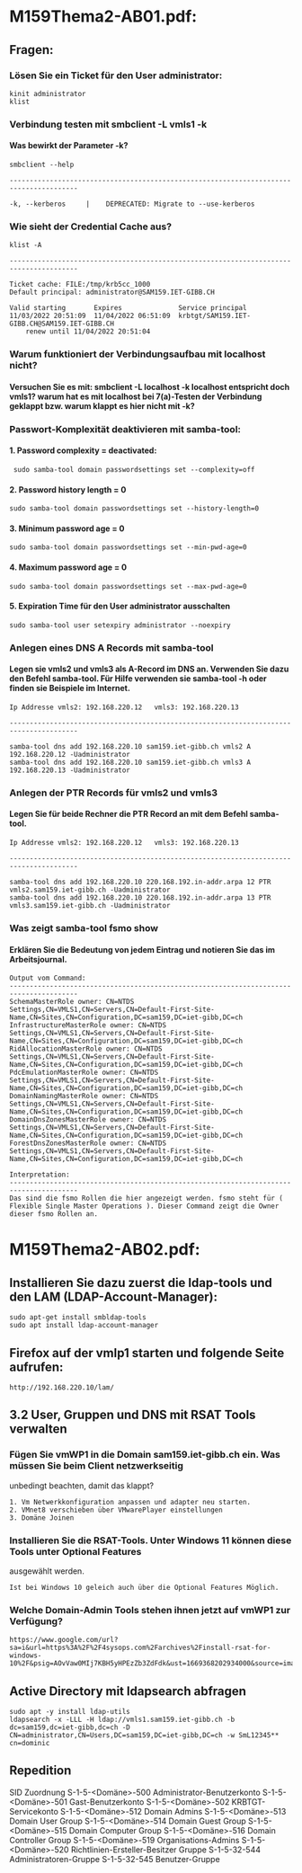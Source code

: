 # M159Thema2-AB01.pdf:
## Fragen:
### Lösen Sie ein Ticket für den User administrator:
```
kinit administrator
klist
```
### Verbindung testen mit smbclient -L vmls1 -k
#### Was bewirkt der Parameter -k?
```
smbclient --help

---------------------------------------------------------------------------------------

-k, --kerberos     |    DEPRECATED: Migrate to --use-kerberos
```
### Wie sieht der Credential Cache aus?
```
klist -A

---------------------------------------------------------------------------------------

Ticket cache: FILE:/tmp/krb5cc_1000
Default principal: administrator@SAM159.IET-GIBB.CH

Valid starting       Expires              Service principal
11/03/2022 20:51:09  11/04/2022 06:51:09  krbtgt/SAM159.IET-GIBB.CH@SAM159.IET-GIBB.CH
	renew until 11/04/2022 20:51:04

```

### Warum funktioniert der Verbindungsaufbau mit localhost nicht?
#### Versuchen Sie es mit: smbclient -L localhost -k localhost entspricht doch vmls1? warum hat es mit localhost bei 7(a)-Testen der Verbindung geklappt bzw. warum klappt es hier nicht mit -k?


### Passwort-Komplexität deaktivieren mit samba-tool:
#### 1. Password complexity = deactivated:
```
 sudo samba-tool domain passwordsettings set --complexity=off
```

#### 2. Password history length = 0
```
sudo samba-tool domain passwordsettings set --history-length=0
```

#### 3. Minimum password age = 0
```
sudo samba-tool domain passwordsettings set --min-pwd-age=0
```

#### 4. Maximum password age = 0
```
sudo samba-tool domain passwordsettings set --max-pwd-age=0
```

#### 5. Expiration Time für den User administrator ausschalten
```
sudo samba-tool user setexpiry administrator --noexpiry
```

### Anlegen eines DNS A Records mit samba-tool
#### Legen sie vmls2 und vmls3 als A-Record im DNS an. Verwenden Sie dazu den Befehl samba-tool. Für Hilfe verwenden sie samba-tool -h oder finden sie Beispiele im Internet.
```
Ip Addresse vmls2: 192.168.220.12	vmls3: 192.168.220.13

---------------------------------------------------------------------------------------

samba-tool dns add 192.168.220.10 sam159.iet-gibb.ch vmls2 A 192.168.220.12 -Uadministrator
samba-tool dns add 192.168.220.10 sam159.iet-gibb.ch vmls3 A 192.168.220.13 -Uadministrator
```

### Anlegen der PTR Records für vmls2 und vmls3
#### Legen Sie für beide Rechner die PTR Record an mit dem Befehl samba-tool.

```
Ip Addresse vmls2: 192.168.220.12	vmls3: 192.168.220.13

---------------------------------------------------------------------------------------

samba-tool dns add 192.168.220.10 220.168.192.in-addr.arpa 12 PTR vmls2.sam159.iet-gibb.ch -Uadministrator
samba-tool dns add 192.168.220.10 220.168.192.in-addr.arpa 13 PTR vmls3.sam159.iet-gibb.ch -Uadministrator
```

### Was zeigt samba-tool fsmo show
#### Erklären Sie die Bedeutung von jedem Eintrag und notieren Sie das im Arbeitsjournal.
```
Output vom Command:
---------------------------------------------------------------------------------------
SchemaMasterRole owner: CN=NTDS Settings,CN=VMLS1,CN=Servers,CN=Default-First-Site-Name,CN=Sites,CN=Configuration,DC=sam159,DC=iet-gibb,DC=ch
InfrastructureMasterRole owner: CN=NTDS Settings,CN=VMLS1,CN=Servers,CN=Default-First-Site-Name,CN=Sites,CN=Configuration,DC=sam159,DC=iet-gibb,DC=ch
RidAllocationMasterRole owner: CN=NTDS Settings,CN=VMLS1,CN=Servers,CN=Default-First-Site-Name,CN=Sites,CN=Configuration,DC=sam159,DC=iet-gibb,DC=ch
PdcEmulationMasterRole owner: CN=NTDS Settings,CN=VMLS1,CN=Servers,CN=Default-First-Site-Name,CN=Sites,CN=Configuration,DC=sam159,DC=iet-gibb,DC=ch
DomainNamingMasterRole owner: CN=NTDS Settings,CN=VMLS1,CN=Servers,CN=Default-First-Site-Name,CN=Sites,CN=Configuration,DC=sam159,DC=iet-gibb,DC=ch
DomainDnsZonesMasterRole owner: CN=NTDS Settings,CN=VMLS1,CN=Servers,CN=Default-First-Site-Name,CN=Sites,CN=Configuration,DC=sam159,DC=iet-gibb,DC=ch
ForestDnsZonesMasterRole owner: CN=NTDS Settings,CN=VMLS1,CN=Servers,CN=Default-First-Site-Name,CN=Sites,CN=Configuration,DC=sam159,DC=iet-gibb,DC=ch

Interpretation:
---------------------------------------------------------------------------------------
Das sind die fsmo Rollen die hier angezeigt werden. fsmo steht für (  Flexible Single Master Operations ). Dieser Command zeigt die Owner dieser fsmo Rollen an.
```








# M159Thema2-AB02.pdf:
## Installieren Sie dazu zuerst die ldap-tools und den LAM (LDAP-Account-Manager):
```
sudo apt-get install smbldap-tools
sudo apt install ldap-account-manager
```

## Firefox auf der vmlp1 starten und folgende Seite aufrufen:
```
http://192.168.220.10/lam/
```

## 3.2 User, Gruppen und DNS mit RSAT Tools verwalten
### Fügen Sie vmWP1 in die Domain sam159.iet-gibb.ch ein. Was müssen Sie beim Client netzwerkseitig
unbedingt beachten, damit das klappt?
```
1. Vm Netwerkkonfiguration anpassen und adapter neu starten.
2. VMnet8 verschieben über VMwarePlayer einstellungen
3. Domäne Joinen
```

### Installieren Sie die RSAT-Tools. Unter Windows 11 können diese Tools unter Optional Features
ausgewählt werden.
```
Ist bei Windows 10 geleich auch über die Optional Features Möglich.
```

### Welche Domain-Admin Tools stehen ihnen jetzt auf vmWP1 zur Verfügung?
```
https://www.google.com/url?sa=i&url=https%3A%2F%2F4sysops.com%2Farchives%2Finstall-rsat-for-windows-10%2F&psig=AOvVaw0MIj7KBH5yHPEzZb3ZdFdk&ust=1669368202934000&source=images&cd=vfe&ved=0CA0QjRxqFwoTCJCsm6i_xvsCFQAAAAAdAAAAABAS
```

## Active Directory mit ldapsearch abfragen
```
sudo apt -y install ldap-utils
ldapsearch -x -LLL -H ldap://vmls1.sam159.iet-gibb.ch -b dc=sam159,dc=iet-gibb,dc=ch -D CN=administrator,CN=Users,DC=sam159,DC=iet-gibb,DC=ch -w SmL12345** cn=dominic
```

## Repedition
SID Zuordnung
S-1-5-<Domäne>-500 Administrator-Benutzerkonto
S-1-5-<Domäne>-501 Gast-Benutzerkonto
S-1-5-<Domäne>-502 KRBTGT-Servicekonto
S-1-5-<Domäne>-512 Domain Admins
S-1-5-<Domäne>-513 Domain User Group
S-1-5-<Domäne>-514 Domain Guest Group
S-1-5-<Domäne>-515 Domain Computer Group
S-1-5-<Domäne>-516 Domain Controller Group
S-1-5-<Domäne>-519 Organisations-Admins
S-1-5-<Domäne>-520 Richtlinien-Ersteller-Besitzer Gruppe
S-1-5-32-544 Administratoren-Gruppe
S-1-5-32-545 Benutzer-Gruppe
